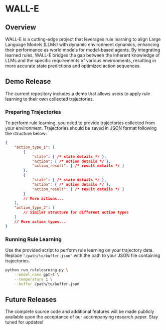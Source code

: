 # WALL-E

## Overview

WALL-E is a cutting-edge project that leverages rule learning to align Large Language Models (LLMs) with dynamic environment dynamics, enhancing their performance as world models for model-based agents. By integrating learned rules, WALL-E bridges the gap between the inherent knowledge of LLMs and the specific requirements of various environments, resulting in more accurate state predictions and optimized action sequences.

## Demo Release

The current repository includes a demo that allows users to apply rule learning to their own collected trajectories.

### Preparing Trajectories

To perform rule learning, you need to provide trajectories collected from your environment. Trajectories should be saved in JSON format following the structure below:

```json
{
    "action_type_1": [
        {
            "state": { /* state details */ },
            "action": { /* action details */ },
            "action_result": { /* result details */ }
        },
        {
            "state": { /* state details */ },
            "action": { /* action details */ },
            "action_result": { /* result details */ }
        }
        // More actions...
    ],
    "action_type_2": [
        // Similar structure for different action types
    ]
    // More action types...
}
```

### Running Rule Learning

Use the provided script to perform rule learning on your trajectory data. Replace `"/path/to/buffer.json"` with the path to your JSON file containing trajectories.

```bash
python run_rulelearning.py \
    --model_name gpt-4 \
    --temperature 1 \
    --buffer /path/to/buffer.json
```


## Future Releases

The complete source code and additional features will be made publicly available upon the acceptance of our accompanying research paper. Stay tuned for updates!
